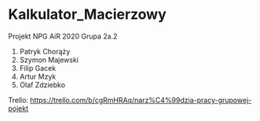 # Kalkulator_Macierzowy
Projekt NPG AiR 2020  Grupa 2a.2
1. Patryk Chorąży
2. Szymon Majewski
3. Filip Gacek
4. Artur Mzyk
5. Olaf Zdziebko

Trello: https://trello.com/b/cgRmHRAq/narz%C4%99dzia-pracy-grupowej-pojekt
